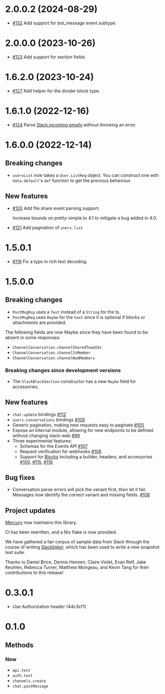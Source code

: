 # 2.0.0.2 (2024-08-29)
* [#132](https://github.com/MercuryTechnologies/slack-web/pull/132)
  Add support for bot_message event subtype.

# 2.0.0.0 (2023-10-26)

* [#123](https://github.com/MercuryTechnologies/slack-web/pull/123)
  Add support for section fields.

# 1.6.2.0 (2023-10-24)

* [#127](https://github.com/MercuryTechnologies/slack-web/pull/127)
  Add helper for the divider block type.

# 1.6.1.0 (2022-12-16)

* [#124](https://github.com/MercuryTechnologies/slack-web/pull/124)
  Parse [Slack incoming emails](https://slack.com/help/articles/206819278-Send-emails-to-Slack)
  without throwing an error.

# 1.6.0.0 (2022-12-14)

## Breaking changes

* `usersList` now takes a `User.ListReq` object. You can construct one with
  `data-default`'s `def` function to get the previous behaviour.

## New features

* [#120](https://github.com/MercuryTechnologies/slack-web/pull/120)
  Add file share event parsing support.

  Increase bounds on pretty-simple to 4.1 to mitigate a bug added in 4.0.

* [#121](https://github.com/MercuryTechnologies/slack-web/pull/120)
  Add pagination of `users.list`

# 1.5.0.1

* [#119](https://github.com/MercuryTechnologies/slack-web/pull/119) Fix a typo
  in rich text decoding.

# 1.5.0.0

## Breaking changes

- `PostMsgRsp` uses a `Text` instead of a `String` for the ts.
- `PostMsgReq` uses `Maybe` for the `text` since it is optional if blocks or
  attachments are provided.

The following fields are now Maybe since they have been found to be absent in
some responses:

- `ChannelConversation.channelSharedTeamIds`
- `ChannelConversation.channelIsMember`
- `ChannelConversation.channelNumMembers`

### Breaking changes since development versions

- The `SlackBlockSection` constructor has a new `Maybe` field for accessories.

## New features

- `chat.update` bindings [#112](https://github.com/MercuryTechnologies/slack-web/pull/112)
- `users.conversations` bindings [#109](https://github.com/MercuryTechnologies/slack-web/pull/109)
- Generic pagination, making new requests easy to paginate
  [#105](https://github.com/MercuryTechnologies/slack-web/pull/105)
- Expose an Internal module, allowing for new endpoints to be defined without
  changing slack-web
  [#99](https://github.com/MercuryTechnologies/slack-web/pull/99)
- Three experimental features:
  - Schemas for the Events API
    [#107](https://github.com/MercuryTechnologies/slack-web/pull/107)
  - Request verification for webhooks
    [#106](https://github.com/MercuryTechnologies/slack-web/pull/106)
  - Support for [Blocks](https://api.slack.com/block-kit) including a builder,
    headers, and accessories
    [#100](https://github.com/MercuryTechnologies/slack-web/pull/100),
    [#115](https://github.com/MercuryTechnologies/slack-web/pull/115),
    [#116](https://github.com/MercuryTechnologies/slack-web/pull/116)

## Bug fixes

- Conversation parse errors will pick the variant first, *then* let it fail.
  Messages now identify the correct variant and missing fields.
  [#108](https://github.com/MercuryTechnologies/slack-web/pull/108)

## Project updates

[Mercury](https://mercury.com) now maintains this library.

CI has been rewritten, and a Nix flake is now provided.

We have gathered a fair corpus of sample data from Slack through the course of
writing [Slacklinker](https://github.com/MercuryTechnologies/Slacklinker),
which has been used to write a new snapshot test suite.

Thanks to Daniel Brice, Dennis Hennen, Claire Violet, Evan Relf, Jake Keuhlen,
Rebecca Turner, Matthew Mongeau, and Kevin Tang for their contributions to this
release!

# 0.3.0.1

- Use Authorization header (44c3cf1)

# 0.1.0

## Methods

### New

- `api.test`
- `auth.test`
- `channels.create`
- `chat.postMessage`

